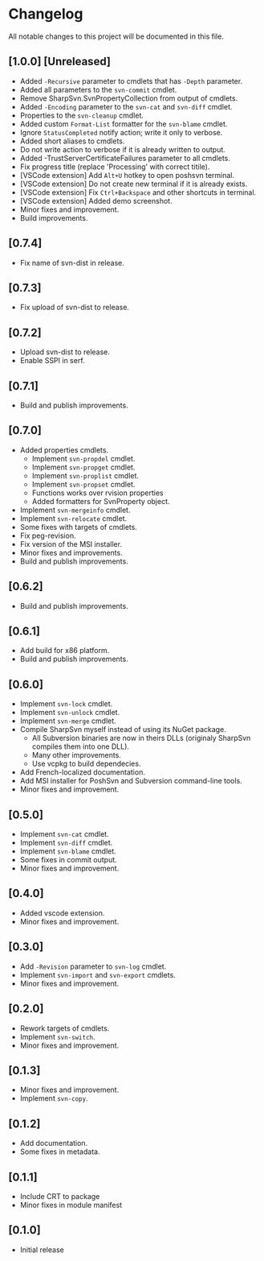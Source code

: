 ﻿# Changelog

All notable changes to this project will be documented in this file.

## [1.0.0] [Unreleased]

- Added `-Recursive` parameter to cmdlets that has `-Depth` parameter.
- Added all parameters to the `svn-commit` cmdlet.
- Remove SharpSvn.SvnPropertyCollection from output of cmdlets.
- Added `-Encoding` parameter to the `svn-cat` and `svn-diff` cmdlet.
- Properties to the `svn-cleanup` cmdlet.
- Added custom `Format-List` formatter for the `svn-blame` cmdlet.
- Ignore `StatusCompleted` notify action; write it only to verbose.
- Added short aliases to cmdlets.
- Do not write action to verbose if it is already written to output.
- Added -TrustServerCertificateFailures parameter to all cmdlets.
- Fix progress title (replace 'Processing' with correct titile).
- [VSCode extension] Add `Alt+U` hotkey to open poshsvn terminal.
- [VSCode extension] Do not create new terminal if it is already exists.
- [VSCode extension] Fix `Ctrl+Backspace` and other shortcuts in terminal.
- [VSCode extension] Added demo screenshot.
- Minor fixes and improvement.
- Build improvements.

## [0.7.4]

- Fix name of svn-dist in release.

## [0.7.3]

- Fix upload of svn-dist to release.

## [0.7.2]

- Upload svn-dist to release.
- Enable SSPI in serf.

## [0.7.1]

- Build and publish improvements.

## [0.7.0]

- Added properties cmdlets.
  - Implement `svn-propdel` cmdlet.
  - Implement `svn-propget` cmdlet.
  - Implement `svn-proplist` cmdlet.
  - Implement `svn-propset` cmdlet.
  - Functions works over rvision properties
  - Added formatters for SvnProperty object.
- Implement `svn-mergeinfo` cmdlet.
- Implement `svn-relocate` cmdlet.
- Some fixes with targets of cmdlets.
- Fix peg-revision.
- Fix version of the MSI installer.
- Minor fixes and improvements.
- Build and publish improvements.

## [0.6.2]

- Build and publish improvements.

## [0.6.1]

- Add build for x86 platform.
- Build and publish improvements.

## [0.6.0]

- Implement `svn-lock` cmdlet.
- Implement `svn-unlock` cmdlet.
- Implement `svn-merge` cmdlet.
- Compile SharpSvn myself instead of using its NuGet package.
  - All Subversion binaries are now in theirs DLLs (originaly SharpSvn compiles them into one DLL).
  - Many other improvements.
  - Use vcpkg to build dependecies.
- Add French-localized documentation.
- Add MSI installer for PoshSvn and Subversion command-line tools.
- Minor fixes and improvement.

## [0.5.0]

- Implement `svn-cat` cmdlet.
- Implement `svn-diff` cmdlet.
- Implement `svn-blame` cmdlet.
- Some fixes in commit output.
- Minor fixes and improvement.

## [0.4.0]

- Added vscode extension.
- Minor fixes and improvement.

## [0.3.0]

- Add `-Revision` parameter to `svn-log` cmdlet.
- Implement `svn-import` and `svn-export` cmdlets.
- Minor fixes and improvement.

## [0.2.0]

- Rework targets of cmdlets.
- Implement `svn-switch`.
- Minor fixes and improvement.

## [0.1.3]

- Minor fixes and improvement.
- Implement `svn-copy`.

## [0.1.2]

- Add documentation.
- Some fixes in metadata.

## [0.1.1]

- Include CRT to package
- Minor fixes in module manifest

## [0.1.0]

- Initial release
